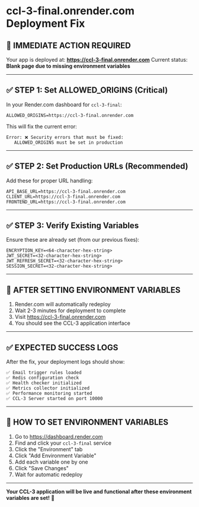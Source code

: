 # ccl-3-final.onrender.com Deployment Fix

## 🎯 IMMEDIATE ACTION REQUIRED

Your app is deployed at: **https://ccl-3-final.onrender.com**
Current status: **Blank page due to missing environment variables**

---

## ✅ STEP 1: Set ALLOWED_ORIGINS (Critical)

In your Render.com dashboard for `ccl-3-final`:

```
ALLOWED_ORIGINS=https://ccl-3-final.onrender.com
```

This will fix the current error:
```
Error: ❌ Security errors that must be fixed:
   ALLOWED_ORIGINS must be set in production
```

---

## ✅ STEP 2: Set Production URLs (Recommended)

Add these for proper URL handling:

```
API_BASE_URL=https://ccl-3-final.onrender.com
CLIENT_URL=https://ccl-3-final.onrender.com
FRONTEND_URL=https://ccl-3-final.onrender.com
```

---

## ✅ STEP 3: Verify Existing Variables

Ensure these are already set (from our previous fixes):

```
ENCRYPTION_KEY=<64-character-hex-string>
JWT_SECRET=<32-character-hex-string>  
JWT_REFRESH_SECRET=<32-character-hex-string>
SESSION_SECRET=<32-character-hex-string>
```

---

## 🚀 AFTER SETTING ENVIRONMENT VARIABLES

1. Render.com will automatically redeploy
2. Wait 2-3 minutes for deployment to complete
3. Visit https://ccl-3-final.onrender.com
4. You should see the CCL-3 application interface

---

## ✅ EXPECTED SUCCESS LOGS

After the fix, your deployment logs should show:

```
✅ Email trigger rules loaded
✅ Redis configuration check  
✅ Health checker initialized
✅ Metrics collector initialized
✅ Performance monitoring started
✅ CCL-3 Server started on port 10000
```

---

## 📱 HOW TO SET ENVIRONMENT VARIABLES

1. Go to https://dashboard.render.com
2. Find and click your `ccl-3-final` service
3. Click the "Environment" tab
4. Click "Add Environment Variable"
5. Add each variable one by one
6. Click "Save Changes"
7. Wait for automatic redeploy

---

**Your CCL-3 application will be live and functional after these environment variables are set!** 🎉